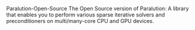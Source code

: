 Paralution-Open-Source
The Open Source version of Paralution: A library that enables you to perform various sparse iterative solvers and preconditioners on multi/many-core CPU and GPU devices.



